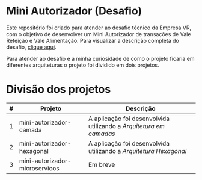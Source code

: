 # Mini Autorizador (Desafio)
Este repositório foi criado para atender ao desafio técnico da Empresa VR, com o objetivo de desenvolver um Mini Autorizador de 
transações de Vale Refeição e Vale Alimentação. 
Para visualizar a descrição completa do desafio, [clique aqui](https://github.com/hugov/mini-autorizador-test/blob/master/DESAFIO.md).

Para atender ao desafio e a minha curiosidade de como o projeto ficaria em diferentes arquiteturas o projeto foi dividido em dois projetos.

# Divisão dos projetos

| #  | Projeto  | Descrição                          |
| ------------ | ------------ |------------------------------------|
| 1  |  mini-autorizador-camada | A aplicação foi desenvolvida utilizando a *Arquitetura em camadas* |
| 2  |  mini-autorizador-hexagonal | A aplicação foi desenvolvida utilizando a *Arquitetura Hexagonal*      |
| 3  |  mini-autorizador-microservicos | Em breve      |